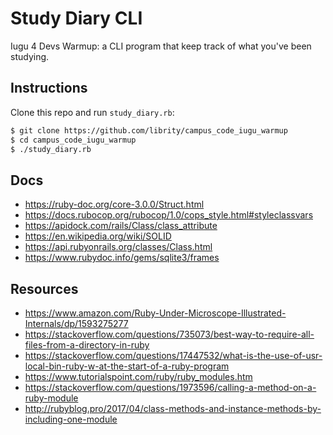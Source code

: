 # Study Diary CLI

Iugu 4 Devs Warmup: a CLI program that keep track of what you've been studying.

## Instructions

Clone this repo and run `study_diary.rb`:

```bash
$ git clone https://github.com/librity/campus_code_iugu_warmup
$ cd campus_code_iugu_warmup
$ ./study_diary.rb
```

## Docs

- https://ruby-doc.org/core-3.0.0/Struct.html
- https://docs.rubocop.org/rubocop/1.0/cops_style.html#styleclassvars
- https://apidock.com/rails/Class/class_attribute
- https://en.wikipedia.org/wiki/SOLID
- https://api.rubyonrails.org/classes/Class.html
- https://www.rubydoc.info/gems/sqlite3/frames

## Resources

- https://www.amazon.com/Ruby-Under-Microscope-Illustrated-Internals/dp/1593275277
- https://stackoverflow.com/questions/735073/best-way-to-require-all-files-from-a-directory-in-ruby
- https://stackoverflow.com/questions/17447532/what-is-the-use-of-usr-local-bin-ruby-w-at-the-start-of-a-ruby-program
- https://www.tutorialspoint.com/ruby/ruby_modules.htm
- https://stackoverflow.com/questions/1973596/calling-a-method-on-a-ruby-module
- http://rubyblog.pro/2017/04/class-methods-and-instance-methods-by-including-one-module
